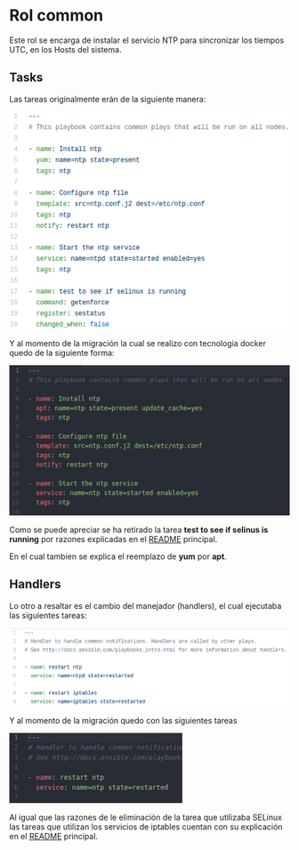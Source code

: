 # Rol common #

Este rol se encarga de instalar el servicio NTP para sincronizar los tiempos UTC, en los Hosts del sistema.

## Tasks ##

Las tareas originalmente erán de la siguiente manera:

![alt-text](../../img/common_task_pre.png)

Y al momento de la migración la cual se realizo con tecnologia docker quedo de la siguiente forma:

![alt-text](../../img/common_task_now.png)

Como se puede apreciar se ha retirado la tarea **test to see if selinus is running** por razones explicadas en el [README](https://github.com/jrnp97/ansible-to-migrate/blob/master/README.md#migraci%C3%B3n-de-scripts) principal.

En el cual tambien se explica el reemplazo de **yum** por **apt**.

## Handlers ##
Lo otro a resaltar es el cambio del manejador (handlers), el cual ejecutaba las siguientes tareas:

![alt-text](../../img/common_handlers_pre.png)

Y al momento de la migración quedo con las siguientes tareas

![alt-text](../../img/common_handlers_now.png)

Al igual que las razones de le eliminación de la tarea que utilizaba SELinux las tareas que utilizan los servicios de iptables cuentan con su explicación en el [README](https://github.com/jrnp97/ansible-to-migrate/blob/master/README.md#migraci%C3%B3n-de-scripts) principal.
